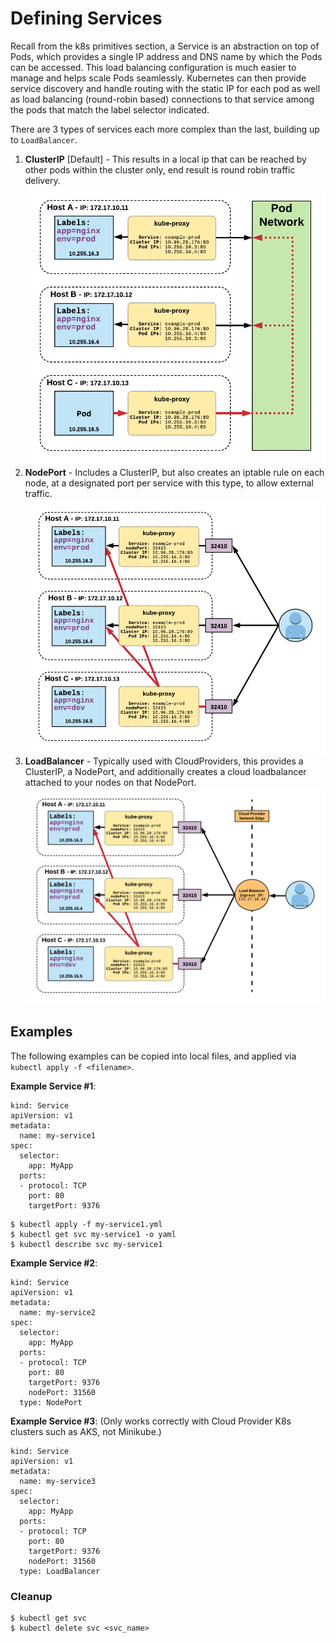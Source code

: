 # Defining Services

Recall from the k8s primitives section, a Service is an abstraction on top of Pods, which provides a single IP address and DNS name by which the Pods can be accessed. This load balancing configuration is much easier to manage and helps scale Pods seamlessly.
Kubernetes can then provide service discovery and handle routing with the static IP for each pod as well as load balancing (round-robin based) connections to that service among the pods that match the label selector indicated.

There are 3 types of services each more complex than the last, building up to `LoadBalancer`.

1. __ClusterIP__ [Default] - This results in a local ip that can be reached by other pods within the cluster only, end result is round robin traffic delivery.
![ClusterIP](img/service_-_clusterip.png)
2. __NodePort__ - Includes a ClusterIP, but also creates an iptable rule on each node, at a designated port per service with this type, to allow external traffic.
![NodePort](img/service_-_nodeport.png)
3. __LoadBalancer__ - Typically used with CloudProviders, this provides a ClusterIP, a NodePort, and additionally creates a cloud loadbalancer attached to your nodes on that NodePort.
![LoadBalancer](img/service_-_loadbalancer.png)

## Examples

The following examples can be copied into local files, and applied via `kubectl apply -f <filename>`.

__Example Service #1__:

```
kind: Service
apiVersion: v1
metadata:
  name: my-service1
spec:
  selector:
    app: MyApp
  ports:
  - protocol: TCP
    port: 80
    targetPort: 9376
```

```
$ kubectl apply -f my-service1.yml
$ kubectl get svc my-service1 -o yaml
$ kubectl describe svc my-service1
```

__Example Service #2__:

```
kind: Service
apiVersion: v1
metadata:
  name: my-service2
spec:
  selector:
    app: MyApp
  ports:
  - protocol: TCP
    port: 80
    targetPort: 9376
    nodePort: 31560
  type: NodePort
```

__Example Service #3__: (Only works correctly with Cloud Provider K8s clusters such as AKS, not Minikube.)

```
kind: Service
apiVersion: v1
metadata:
  name: my-service3
spec:
  selector:
    app: MyApp
  ports:
  - protocol: TCP
    port: 80
    targetPort: 9376
    nodePort: 31560
  type: LoadBalancer
```

### Cleanup

```
$ kubectl get svc
$ kubectl delete svc <svc_name>
```

